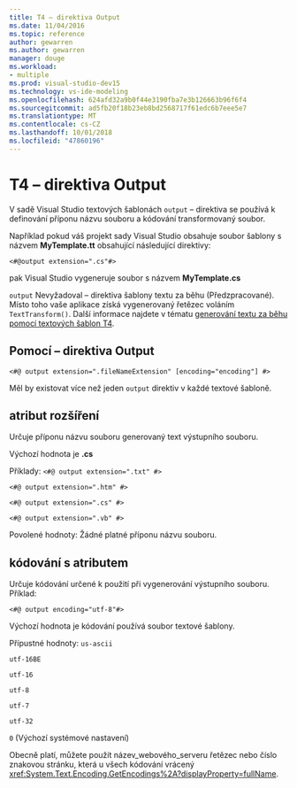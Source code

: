 ```yaml
---
title: T4 – direktiva Output
ms.date: 11/04/2016
ms.topic: reference
author: gewarren
ms.author: gewarren
manager: douge
ms.workload:
- multiple
ms.prod: visual-studio-dev15
ms.technology: vs-ide-modeling
ms.openlocfilehash: 624afd32a9b0f44e3190fba7e3b126663b96f6f4
ms.sourcegitcommit: ad5fb20f18b23eb8bd2568717f61edc6b7eee5e7
ms.translationtype: MT
ms.contentlocale: cs-CZ
ms.lasthandoff: 10/01/2018
ms.locfileid: "47860196"
---
```

# <a name="t4-output-directive"></a>T4 – direktiva Output

V sadě Visual Studio textových šablonách `output` – direktiva se používá k definování příponu názvu souboru a kódování transformovaný soubor.

 Například pokud váš projekt sady Visual Studio obsahuje soubor šablony s názvem **MyTemplate.tt** obsahující následující direktivy:

 `<#@output extension=".cs"#>`

 pak Visual Studio vygeneruje soubor s názvem **MyTemplate.cs**

 `output` Nevyžadoval – direktiva šablony textu za běhu (Předzpracované). Místo toho vaše aplikace získá vygenerovaný řetězec voláním `TextTransform()`. Další informace najdete v tématu [generování textu za běhu pomocí textových šablon T4](../modeling/run-time-text-generation-with-t4-text-templates.md).

## <a name="using-the-output-directive"></a>Pomocí – direktiva Output

```
<#@ output extension=".fileNameExtension" [encoding="encoding"] #>
```

 Měl by existovat více než jeden `output` direktiv v každé textové šabloně.

## <a name="extension-attribute"></a>atribut rozšíření
 Určuje příponu názvu souboru generovaný text výstupního souboru.

 Výchozí hodnota je **.cs**

 Příklady: `<#@ output extension=".txt" #>`

 `<#@ output extension=".htm" #>`

 `<#@ output extension=".cs" #>`

 `<#@ output extension=".vb" #>`

 Povolené hodnoty: Žádné platné příponu názvu souboru.

## <a name="encoding-attribute"></a>kódování s atributem
 Určuje kódování určené k použití při vygenerování výstupního souboru. Příklad:

 `<#@ output encoding="utf-8"#>`

 Výchozí hodnota je kódování používá soubor textové šablony.

 Přípustné hodnoty: `us-ascii`

 `utf-16BE`

 `utf-16`

 `utf-8`

 `utf-7`

 `utf-32`

 `0` (Výchozí systémové nastavení)

 Obecně platí, můžete použít název_webového_serveru řetězec nebo číslo znakovou stránku, která u všech kódování vrácený <xref:System.Text.Encoding.GetEncodings%2A?displayProperty=fullName>.